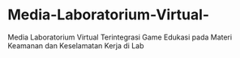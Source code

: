 # Media-Laboratorium-Virtual-
Media Laboratorium Virtual Terintegrasi Game Edukasi pada Materi Keamanan dan Keselamatan Kerja di Lab
